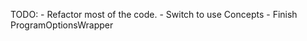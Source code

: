 TODO:
    - Refactor most of the code.
    - Switch to use Concepts
    - Finish ProgramOptionsWrapper